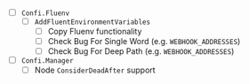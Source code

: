 - [ ] `Confi.Fluenv` <VERSION>
    - [ ] `AddFluentEnvironmentVariables`
        - [ ] Copy Fluenv functionality
        - [ ] Check Bug For Single Word (e.g. `WEBHOOK_ADDRESSES`)
        - [ ] Check Bug For Deep Path (e.g. `WEBHOOK_ADDRESSES`)
- [ ] `Confi.Manager` <VERSION>
    - [ ] Node `ConsiderDeadAfter` support